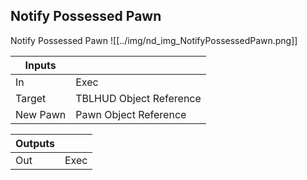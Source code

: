 ## Notify Possessed Pawn
Notify Possessed Pawn
![[../img/nd_img_NotifyPossessedPawn.png]]

|Inputs||
|--|--|
| In | Exec |
| Target | TBLHUD Object Reference |
| New Pawn | Pawn Object Reference |

|Outputs||
|--|--|
| Out | Exec |
